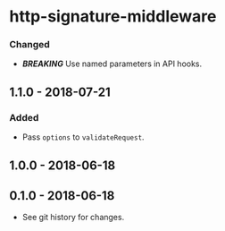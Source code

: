 # http-signature-middleware

### Changed
- ***BREAKING*** Use named parameters in API hooks.

## 1.1.0 - 2018-07-21

### Added
- Pass `options` to `validateRequest`.

## 1.0.0 - 2018-06-18

## 0.1.0 - 2018-06-18

- See git history for changes.
